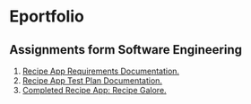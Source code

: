 # Eportfolio
## Assignments form Software Engineering
1. [Recipe App Requirements Documentation.](https://docs.google.com/document/d/1x-oBQozXc0KV2VCZILPoJpBXemT-pWt7Lr9LIIoeOBU/edit)
2. [Recipe App Test Plan Documentation.](https://docs.google.com/document/d/1K8aK00TtRqugdUm1JNZ9M00WNMPXNvQ6ghaE-ZjUbAk/edit)
3. [Completed Recipe App: Recipe Galore.](https://gitlab.com/Centuryorder/RecipeAndroidApp.git)
